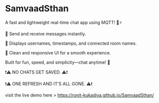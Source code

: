 # SamvaadSthan


A fast and lightweight real-time chat app using MQTT! 💬⚡

🔹 Send and receive messages instantly.

🔹 Displays usernames, timestamps, and connected room names.

🔹 Clean and responsive UI for a smooth experience.


Built for fun, speed, and simplicity—chat anytime! 🚀

❗⚠️  NO CHATS GET SAVED. ⚠️❗ 

❗⚠️ ONE REFRESH AND IT'S ALL GONE. ⚠️❗

visit the live demo here > https://ronit-kukadiya.github.io/SamvaadSthan/
